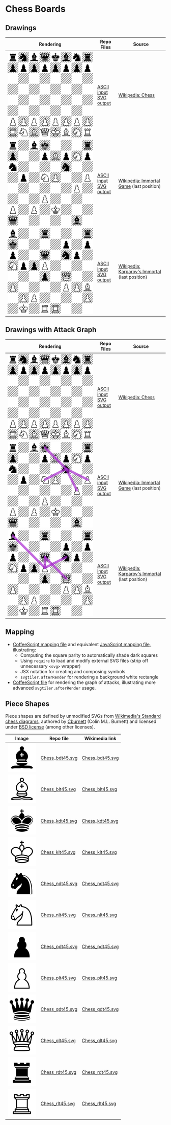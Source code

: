 # Chess Boards

## Drawings

| Rendering | Repo Files | Source |
|-----------|------------|--------|
| ![Initial chessboard](board-init.svg) | [ASCII input](board-init.asc)<br>[SVG output](board-init.svg) | [Wikipedia: Chess](https://en.wikipedia.org/wiki/Chess) |
| ![Immortal Game chessboard](board-immortal.svg) | [ASCII input](board-immortal.asc)<br>[SVG output](board-immortal.svg) | [Wikipedia: Immortal Game](https://en.wikipedia.org/wiki/Immortal_Game) (last position) |
| ![Kasparov's Immortal chessboard](board-kasparov-immortal.svg) | [ASCII input](board-kasparov-immortal.asc)<br>[SVG output](board-karparov-immortal.svg) | [Wikipedia: Karparov's Immortal](https://en.wikipedia.org/wiki/Kasparov%27s_Immortal) (last position) |

## Drawings with Attack Graph

| Rendering | Repo Files | Source |
|-----------|------------|--------|
| ![Initial chessboard](graph-board-init.svg) | [ASCII input](board-init.asc)<br>[SVG output](board-init.svg) | [Wikipedia: Chess](https://en.wikipedia.org/wiki/Chess) |
| ![Immortal Game chessboard](graph-board-immortal.svg) | [ASCII input](board-immortal.asc)<br>[SVG output](board-immortal.svg) | [Wikipedia: Immortal Game](https://en.wikipedia.org/wiki/Immortal_Game) (last position) |
| ![Kasparov's Immortal chessboard](graph-board-kasparov-immortal.svg) | [ASCII input](board-kasparov-immortal.asc)<br>[SVG output](board-karparov-immortal.svg) | [Wikipedia: Karparov's Immortal](https://en.wikipedia.org/wiki/Kasparov%27s_Immortal) (last position) |

## Mapping

* [CoffeeScript mapping file](map.coffee) and equivalent
  [JavaScript mapping file](map.jsx), illustrating:
  * Computing the square parity to automatically shade dark squares
  * Using `require` to load and modify external SVG files
    (strip off unnecessary `<svg>` wrapper)
  * JSX notation for creating and composing symbols
  * `svgtiler.afterRender` for rendering a background white rectangle
* [CoffeeScript file](graph.coffee) for rendering the graph of attacks,
  illustrating more advanced `svgtiler.afterRender` usage.

## Piece Shapes

Piece shapes are defined by unmodified SVGs from
[Wikimedia's Standard chess diagrams](https://commons.wikimedia.org/wiki/Standard_chess_diagram),
authored by [Cburnett](https://commons.wikimedia.org/wiki/User:Cburnett)
(Colin M.L. Burnett)
and licensed under [BSD license](https://opensource.org/licenses/BSD-3-Clause)
(among other licenses).

| Image | Repo file | Wikimedia link |
|-------|-----------|----------------|
| ![](Chess_bdt45.svg) | [Chess_bdt45.svg](Chess_bdt45.svg) | [Chess_bdt45.svg](https://commons.wikimedia.org/wiki/File:Chess_bdt45.svg) |
| ![](Chess_blt45.svg) | [Chess_blt45.svg](Chess_blt45.svg) | [Chess_blt45.svg](https://commons.wikimedia.org/wiki/File:Chess_blt45.svg) |
| ![](Chess_kdt45.svg) | [Chess_kdt45.svg](Chess_kdt45.svg) | [Chess_kdt45.svg](https://commons.wikimedia.org/wiki/File:Chess_kdt45.svg) |
| ![](Chess_klt45.svg) | [Chess_klt45.svg](Chess_klt45.svg) | [Chess_klt45.svg](https://commons.wikimedia.org/wiki/File:Chess_klt45.svg) |
| ![](Chess_ndt45.svg) | [Chess_ndt45.svg](Chess_ndt45.svg) | [Chess_ndt45.svg](https://commons.wikimedia.org/wiki/File:Chess_ndt45.svg) |
| ![](Chess_nlt45.svg) | [Chess_nlt45.svg](Chess_nlt45.svg) | [Chess_nlt45.svg](https://commons.wikimedia.org/wiki/File:Chess_nlt45.svg) |
| ![](Chess_pdt45.svg) | [Chess_pdt45.svg](Chess_pdt45.svg) | [Chess_pdt45.svg](https://commons.wikimedia.org/wiki/File:Chess_pdt45.svg) |
| ![](Chess_plt45.svg) | [Chess_plt45.svg](Chess_plt45.svg) | [Chess_plt45.svg](https://commons.wikimedia.org/wiki/File:Chess_plt45.svg) |
| ![](Chess_qdt45.svg) | [Chess_qdt45.svg](Chess_qdt45.svg) | [Chess_qdt45.svg](https://commons.wikimedia.org/wiki/File:Chess_qdt45.svg) |
| ![](Chess_qlt45.svg) | [Chess_qlt45.svg](Chess_qlt45.svg) | [Chess_qlt45.svg](https://commons.wikimedia.org/wiki/File:Chess_qlt45.svg) |
| ![](Chess_rdt45.svg) | [Chess_rdt45.svg](Chess_rdt45.svg) | [Chess_rdt45.svg](https://commons.wikimedia.org/wiki/File:Chess_rdt45.svg) |
| ![](Chess_rlt45.svg) | [Chess_rlt45.svg](Chess_rlt45.svg) | [Chess_rlt45.svg](https://commons.wikimedia.org/wiki/File:Chess_rlt45.svg) |
